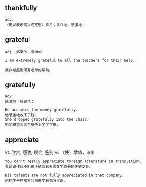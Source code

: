 ## thankfully
```
adv.
（用以表示高兴或宽慰）幸亏；高兴地，感激地；
```

## grateful
```
adj. 感激的，感谢的

I am extremely grateful to all the teachers for their help.

我非常感谢所有老师的帮助。
```

## gratefully
```
adv.
感激地；感谢地；

He accepted the money gratefully.
他感激地收下了钱。
She dropped gratefully into the chair.
她如释重负地在椅子上坐了下来。
```

## appreciate
vt. 欣赏; 感激; 领会; 鉴别 vi. （使）增值，涨价
```
You can't really appreciate foreign literature in translation.
看翻译作品不能真正欣赏到外国文学原著的美妙之处。

His talents are not fully appreciated in that company.
他的才干在那家公司未受到充分赏识。
```